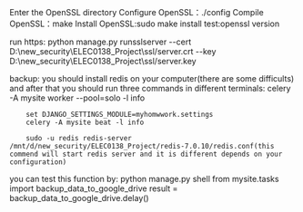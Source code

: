 Enter the OpenSSL directory
Configure OpenSSL：./config
Compile OpenSSL：make
Install OpenSSL:sudo make install
test:openssl version


run https: python manage.py runsslserver --cert D:\new_security\ELEC0138_Project\ssl/server.crt --key D:\new_security\ELEC0138_Project\ssl/server.key



backup:
you should install redis on your computer(there are some difficults) and after that you should run three commands in different terminals:
        celery -A mysite worker --pool=solo -l info

        set DJANGO_SETTINGS_MODULE=myhomwwork.settings
        celery -A mysite beat -l info
        
        sudo -u redis redis-server /mnt/d/new_security/ELEC0138_Project/redis-7.0.10/redis.conf(this commend will start redis server and it is different depends on your configuration)

you can test this function by:
        python manage.py shell
        from mysite.tasks import backup_data_to_google_drive
        result = backup_data_to_google_drive.delay()
